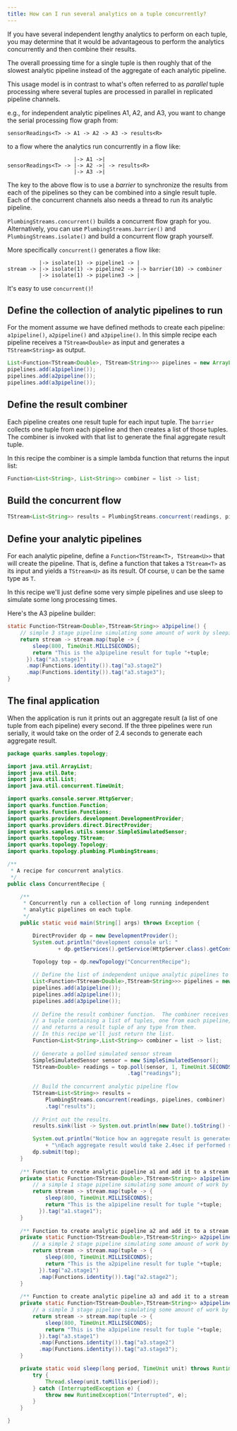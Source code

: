 ```yaml
---
title: How can I run several analytics on a tuple concurrently?
---
```


If you have several independent lengthy analytics to perform on each tuple, you may determine that it would be advantageous to perform the analytics concurrently and then combine their results.

The overall proessing time for a single tuple is then roughly that of the slowest analytic pipeline instead of the aggregate of each analytic pipeline.

This usage model is in contrast to what's often referred to as _parallel_ tuple processing where several tuples are processed in parallel in replicated pipeline channels.

e.g., for independent analytic pipelines A1, A2, and A3, you want to change the serial processing flow graph from:

```
sensorReadings<T> -> A1 -> A2 -> A3 -> results<R>
```

to a flow where the analytics run concurrently in a flow like:

```
                     |-> A1 ->|
sensorReadings<T> -> |-> A2 ->| -> results<R>
                     |-> A3 ->|
```

The key to the above flow is to use a _barrier_ to synchronize the results from each of the pipelines so they can be combined into a single result tuple.  Each of the concurrent channels also needs a thread to run its analytic pipeline.

`PlumbingStreams.concurrent()` builds a concurrent flow graph for you.  Alternatively, you can use `PlumbingStreams.barrier()` and `PlumbingStreams.isolate()` and build a concurrent flow graph yourself.

More specifically `concurrent()` generates a flow like:

```
          |-> isolate(1) -> pipeline1 -> |
stream -> |-> isolate(1) -> pipeline2 -> |-> barrier(10) -> combiner 
          |-> isolate(1) -> pipeline3 -> |
```

It's easy to use `concurrent()`!

## Define the collection of analytic pipelines to run

For the moment assume we have defined methods to create each pipeline: `a1pipeline()`, `a2pipeline()` and `a3pipeline()`. In this simple recipe each pipeline receives a `TStream<Double>` as input and generates a `TStream<String>` as output.

```java
List<Function<TStream<Double>, TStream<String>>> pipelines = new ArrayList<>();
pipelines.add(a1pipeline());
pipelines.add(a2pipeline());
pipelines.add(a3pipeline());
```

## Define the result combiner

Each pipeline creates one result tuple for each input tuple.  The `barrier` collects one tuple from each pipeline and then creates a list of those tuples. The combiner is invoked with that list to generate the final aggregate result tuple.

In this recipe the combiner is a simple lambda function that returns the input list:

```java
Function<List<String>, List<String>> combiner = list -> list;
```

## Build the concurrent flow

```java
TStream<List<String>> results = PlumbingStreams.concurrent(readings, pipelines, combiner);
```

## Define your analytic pipelines

For each analytic pipeline, define a `Function<TStream<T>, TStream<U>>` that will create the pipeline.  That is, define a function that takes a `TStream<T>` as its input and yields a `TStream<U>` as its result.  Of course, `U` can be the same type as `T`.

In this recipe we'll just define some very simple pipelines and use sleep to simulate some long processing times.

Here's the A3 pipeline builder:

```java
static Function<TStream<Double>,TStream<String>> a3pipeline() {
    // simple 3 stage pipeline simulating some amount of work by sleeping
    return stream -> stream.map(tuple -> {
        sleep(800, TimeUnit.MILLISECONDS);
        return "This is the a3pipeline result for tuple "+tuple;
      }).tag("a3.stage1")
      .map(Functions.identity()).tag("a3.stage2")
      .map(Functions.identity()).tag("a3.stage3");
}
```

## The final application

When the application is run it prints out an aggregate result (a list of one tuple from each pipeline) every second. If the three pipelines were run serially, it would take on the order of 2.4 seconds to generate each aggregate result.

```java
package quarks.samples.topology;

import java.util.ArrayList;
import java.util.Date;
import java.util.List;
import java.util.concurrent.TimeUnit;

import quarks.console.server.HttpServer;
import quarks.function.Function;
import quarks.function.Functions;
import quarks.providers.development.DevelopmentProvider;
import quarks.providers.direct.DirectProvider;
import quarks.samples.utils.sensor.SimpleSimulatedSensor;
import quarks.topology.TStream;
import quarks.topology.Topology;
import quarks.topology.plumbing.PlumbingStreams;

/**
 * A recipe for concurrent analytics.
 */
public class ConcurrentRecipe {

    /**
     * Concurrently run a collection of long running independent
     * analytic pipelines on each tuple.
     */
    public static void main(String[] args) throws Exception {

        DirectProvider dp = new DevelopmentProvider();
        System.out.println("development console url: "
                + dp.getServices().getService(HttpServer.class).getConsoleUrl());

        Topology top = dp.newTopology("ConcurrentRecipe");
        
        // Define the list of independent unique analytic pipelines to include
        List<Function<TStream<Double>,TStream<String>>> pipelines = new ArrayList<>();
        pipelines.add(a1pipeline());
        pipelines.add(a2pipeline());
        pipelines.add(a3pipeline());
        
        // Define the result combiner function.  The combiner receives 
        // a tuple containing a list of tuples, one from each pipeline, 
        // and returns a result tuple of any type from them.
        // In this recipe we'll just return the list.
        Function<List<String>,List<String>> combiner = list -> list;
        
        // Generate a polled simulated sensor stream
        SimpleSimulatedSensor sensor = new SimpleSimulatedSensor();
        TStream<Double> readings = top.poll(sensor, 1, TimeUnit.SECONDS)
                                      .tag("readings");
        
        // Build the concurrent analytic pipeline flow
        TStream<List<String>> results = 
            PlumbingStreams.concurrent(readings, pipelines, combiner)
            .tag("results");
        
        // Print out the results.
        results.sink(list -> System.out.println(new Date().toString() + " results tuple: " + list));

        System.out.println("Notice how an aggregate result is generated every second."
            + "\nEach aggregate result would take 2.4sec if performed serially.");
        dp.submit(top);
    }
    
    /** Function to create analytic pipeline a1 and add it to a stream */
    private static Function<TStream<Double>,TStream<String>> a1pipeline() {
        // a simple 1 stage pipeline simulating some amount of work by sleeping
        return stream -> stream.map(tuple -> {
            sleep(800, TimeUnit.MILLISECONDS);
            return "This is the a1pipeline result for tuple "+tuple;
          }).tag("a1.stage1");
    }
    
    /** Function to create analytic pipeline a2 and add it to a stream */
    private static Function<TStream<Double>,TStream<String>> a2pipeline() {
        // a simple 2 stage pipeline simulating some amount of work by sleeping
        return stream -> stream.map(tuple -> {
            sleep(800, TimeUnit.MILLISECONDS);
            return "This is the a2pipeline result for tuple "+tuple;
          }).tag("a2.stage1")
          .map(Functions.identity()).tag("a2.stage2");
    }
    
    /** Function to create analytic pipeline a3 and add it to a stream */
    private static Function<TStream<Double>,TStream<String>> a3pipeline() {
        // a simple 3 stage pipeline simulating some amount of work by sleeping
        return stream -> stream.map(tuple -> {
            sleep(800, TimeUnit.MILLISECONDS);
            return "This is the a3pipeline result for tuple "+tuple;
          }).tag("a3.stage1")
          .map(Functions.identity()).tag("a3.stage2")
          .map(Functions.identity()).tag("a3.stage3");
    }

    private static void sleep(long period, TimeUnit unit) throws RuntimeException {
        try {
            Thread.sleep(unit.toMillis(period));
        } catch (InterruptedException e) {
            throw new RuntimeException("Interrupted", e);
        }
    }

}

```
